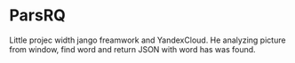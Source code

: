 # ParsRQ
Little projec width jango freamwork and YandexCloud. He analyzing picture from window, find word and return JSON with word has was found.
